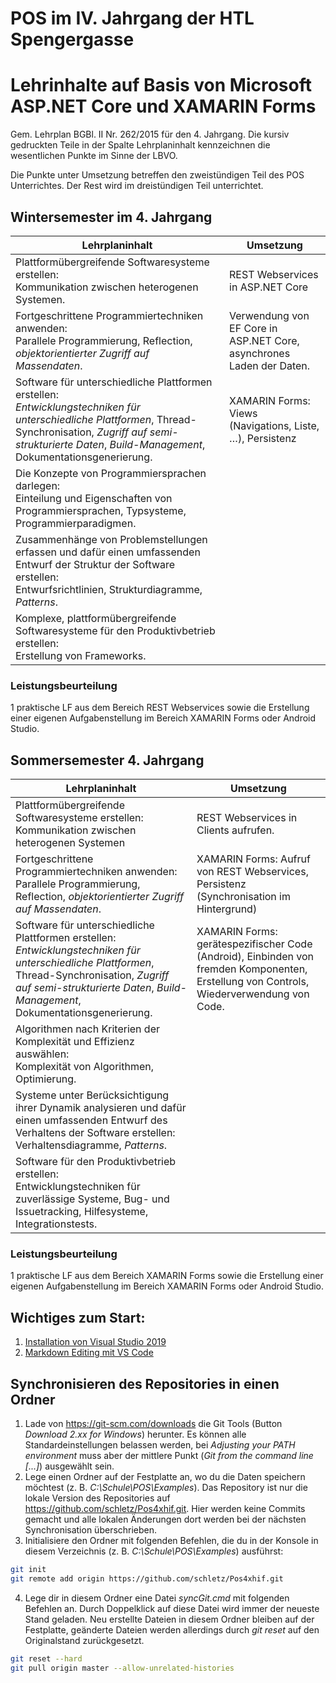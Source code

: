 # POS im IV. Jahrgang der HTL Spengergasse

# Lehrinhalte auf Basis von Microsoft ASP.NET Core und XAMARIN Forms
Gem. Lehrplan BGBl. II Nr. 262/2015 für den 4. Jahrgang. Die kursiv gedruckten Teile in der Spalte Lehrplaninhalt 
kennzeichnen die wesentlichen Punkte im Sinne der LBVO.

Die Punkte unter Umsetzung betreffen den zweistündigen Teil des POS Unterrichtes. Der Rest wird im dreistündigen
Teil unterrichtet.

## Wintersemester im 4. Jahrgang

| Lehrplaninhalt                                                                                                                                                                                                         	| Umsetzung                                                                                              	| 
| -----------------------------------------------------------------------------------------------------------------------------------------------------------------------------------------------------------------------	| -------------------------------------------------------------------------------------------------------	| 
| Plattformübergreifende Softwaresysteme erstellen:<br>Kommunikation zwischen heterogenen Systemen.                                                                                                                       	| REST Webservices in ASP.NET Core                                                                                                        	| 
| Fortgeschrittene Programmiertechniken anwenden:<br>Parallele Programmierung, Reflection, *objektorientierter Zugriff auf Massendaten*.                                                                                  	| Verwendung von EF Core in ASP.NET Core, asynchrones Laden der Daten.                                                                    	| 
| Software für unterschiedliche Plattformen erstellen:<br>*Entwicklungstechniken für unterschiedliche Plattformen*, Thread-Synchronisation, *Zugriff auf semi-strukturierte Daten*, *Build-Management*, Dokumentationsgenerierung.	| XAMARIN Forms: Views (Navigations, Liste, …), Persistenz                                                    	| 
| Die Konzepte von Programmiersprachen darlegen:<br>Einteilung und Eigenschaften von Programmiersprachen, Typsysteme, Programmierparadigmen.                                                                             	|                                                                                                                                         	| 
| Zusammenhänge von Problemstellungen erfassen und dafür einen umfassenden Entwurf der Struktur der Software erstellen:<br>Entwurfsrichtlinien, Strukturdiagramme, *Patterns*.                                             	|                                                                                                                                         	| 
| Komplexe, plattformübergreifende Softwaresysteme für den Produktivbetrieb erstellen:<br>Erstellung von Frameworks.                                                                                                      	|                                                                                                                                         	| 

### Leistungsbeurteilung
1 praktische LF aus dem Bereich REST Webservices sowie die Erstellung einer eigenen Aufgabenstellung im Bereich XAMARIN Forms oder Android Studio.

## Sommersemester 4. Jahrgang
| Lehrplaninhalt                                                                                                                                                                                                         	| Umsetzung                                                                                              	| 
| -----------------------------------------------------------------------------------------------------------------------------------------------------------------------------------------------------------------------	| -------------------------------------------------------------------------------------------------------	| 
| Plattformübergreifende Softwaresysteme erstellen:<br>Kommunikation zwischen heterogenen Systemen                                                                                                                       	| REST Webservices in Clients aufrufen.                                                                                                   	| 
| Fortgeschrittene Programmiertechniken anwenden:<br>Parallele Programmierung, Reflection, *objektorientierter Zugriff auf Massendaten*.                                                                                   	| XAMARIN Forms: Aufruf von REST Webservices, Persistenz (Synchronisation im Hintergrund)                                                  	| 
| Software für unterschiedliche Plattformen erstellen:<br>*Entwicklungstechniken für unterschiedliche Plattformen*, Thread-Synchronisation, *Zugriff auf semi-strukturierte Daten*, *Build-Management*, Dokumentationsgenerierung.	| XAMARIN Forms: gerätespezifischer Code (Android), Einbinden von fremden Komponenten, Erstellung von Controls, Wiederverwendung von Code.	| 
| Algorithmen nach Kriterien der Komplexität und Effizienz auswählen:<br>Komplexität von Algorithmen, Optimierung.                                                                                                       	|                                                                                                                                         	| 
| Systeme unter Berücksichtigung ihrer Dynamik analysieren und dafür einen umfassenden Entwurf des Verhaltens der Software erstellen:<br>Verhaltensdiagramme, *Patterns*.                                                  	|                                                                                                                                         	| 
| Software für den Produktivbetrieb erstellen:<br>Entwicklungstechniken für zuverlässige Systeme, Bug- und Issuetracking, Hilfesysteme, Integrationstests.                                                               	|                                                                                                                                         	| 

### Leistungsbeurteilung
1 praktische LF aus dem Bereich XAMARIN Forms sowie die Erstellung einer eigenen Aufgabenstellung im Bereich XAMARIN Forms oder Android Studio.


## Wichtiges zum Start:
1. [Installation von Visual Studio 2019](VisualStudioInstallation.md)
1. [Markdown Editing mit VS Code](https://github.com/schletz/Pos3xhif/blob/master/markdown.md)

## Synchronisieren des Repositories in einen Ordner
1. Lade von https://git-scm.com/downloads die Git Tools (Button *Download 2.xx for Windows*)
    herunter. Es können alle Standardeinstellungen belassen werden, bei *Adjusting your PATH environment*
    muss aber der mittlere Punkt (*Git from the command line [...]*) ausgewählt sein.
2. Lege einen Ordner auf der Festplatte an, wo du die Daten speichern möchtest 
    (z. B. *C:\Schule\POS\Examples*). Das
    Repository ist nur die lokale Version des Repositories auf https://github.com/schletz/Pos4xhif.git.
    Hier werden keine Commits gemacht und alle lokalen Änderungen dort werden bei der 
    nächsten Synchronisation überschrieben.
3. Initialisiere den Ordner mit folgenden Befehlen, die du in der Konsole in diesem Verzeichnis
    (z. B. *C:\Schule\POS\Examples*) ausführst:
```bash {.line-numbers}
git init
git remote add origin https://github.com/schletz/Pos4xhif.git
```

4. Lege dir in diesem Ordner eine Datei *syncGit.cmd* mit folgenden Befehlen an. 
    Durch Doppelklick auf diese Datei wird immer der neueste Stand geladen. Neu erstellte Dateien
    in diesem Ordner bleiben auf der Festplatte, geänderte Dateien werden allerdings durch 
    *git reset* auf den Originalstand zurückgesetzt.
```bash {.line-numbers}
git reset --hard
git pull origin master --allow-unrelated-histories
```


